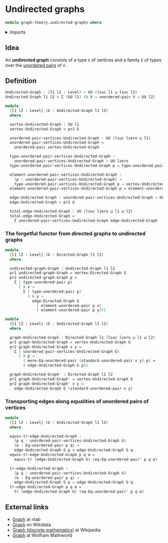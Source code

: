 # Undirected graphs

```agda
module graph-theory.undirected-graphs where
```

<details><summary>Imports</summary>

```agda
open import foundation.cartesian-product-types
open import foundation.dependent-pair-types
open import foundation.equivalences
open import foundation.transport-along-identifications
open import foundation.universe-levels
open import foundation.unordered-pairs

open import graph-theory.directed-graphs
```

</details>

## Idea

An **undirected graph** consists of a type `V` of vertices and a family `E` of
types over the [unordered pairs](foundation.unordered-pairs.md) of `V`.

## Definition

```agda
Undirected-Graph : (l1 l2 : Level) → UU (lsuc l1 ⊔ lsuc l2)
Undirected-Graph l1 l2 = Σ (UU l1) (λ V → unordered-pair V → UU l2)

module _
  {l1 l2 : Level} (G : Undirected-Graph l1 l2)
  where

  vertex-Undirected-Graph : UU l1
  vertex-Undirected-Graph = pr1 G

  unordered-pair-vertices-Undirected-Graph : UU (lsuc lzero ⊔ l1)
  unordered-pair-vertices-Undirected-Graph =
    unordered-pair vertex-Undirected-Graph

  type-unordered-pair-vertices-Undirected-Graph :
    unordered-pair-vertices-Undirected-Graph → UU lzero
  type-unordered-pair-vertices-Undirected-Graph p = type-unordered-pair p

  element-unordered-pair-vertices-Undirected-Graph :
    (p : unordered-pair-vertices-Undirected-Graph) →
    type-unordered-pair-vertices-Undirected-Graph p → vertex-Undirected-Graph
  element-unordered-pair-vertices-Undirected-Graph p = element-unordered-pair p

  edge-Undirected-Graph : unordered-pair-vertices-Undirected-Graph → UU l2
  edge-Undirected-Graph = pr2 G

  total-edge-Undirected-Graph : UU (lsuc lzero ⊔ l1 ⊔ l2)
  total-edge-Undirected-Graph =
    Σ unordered-pair-vertices-Undirected-Graph edge-Undirected-Graph
```

### The forgetful functor from directed graphs to undirected graphs

```agda
module _
  {l1 l2 : Level} (G : Directed-Graph l1 l2)
  where

  undirected-graph-Graph : Undirected-Graph l1 l2
  pr1 undirected-graph-Graph = vertex-Directed-Graph G
  pr2 undirected-graph-Graph p =
    Σ ( type-unordered-pair p)
      ( λ x →
        Σ ( type-unordered-pair p)
          ( λ y →
            edge-Directed-Graph G
              ( element-unordered-pair p x)
              ( element-unordered-pair p y)))

module _
  {l1 l2 : Level} (G : Undirected-Graph l1 l2)
  where

  graph-Undirected-Graph : Directed-Graph l1 (lsuc lzero ⊔ l1 ⊔ l2)
  pr1 graph-Undirected-Graph = vertex-Undirected-Graph G
  pr2 graph-Undirected-Graph x y =
    Σ ( unordered-pair-vertices-Undirected-Graph G)
      ( λ p →
        ( mere-Eq-unordered-pair (standard-unordered-pair x y) p) ×
        ( edge-Undirected-Graph G p))

  graph-Undirected-Graph' : Directed-Graph l1 l2
  pr1 graph-Undirected-Graph' = vertex-Undirected-Graph G
  pr2 graph-Undirected-Graph' x y =
    edge-Undirected-Graph G (standard-unordered-pair x y)
```

### Transporting edges along equalities of unordered pairs of vertices

```agda
module _
  {l1 l2 : Level} (G : Undirected-Graph l1 l2)
  where

  equiv-tr-edge-Undirected-Graph :
    (p q : unordered-pair-vertices-Undirected-Graph G)
    (α : Eq-unordered-pair p q) →
    edge-Undirected-Graph G p ≃ edge-Undirected-Graph G q
  equiv-tr-edge-Undirected-Graph p q α =
    equiv-tr (edge-Undirected-Graph G) (eq-Eq-unordered-pair' p q α)

  tr-edge-Undirected-Graph :
    (p q : unordered-pair-vertices-Undirected-Graph G)
    (α : Eq-unordered-pair p q) →
    edge-Undirected-Graph G p → edge-Undirected-Graph G q
  tr-edge-Undirected-Graph p q α =
    tr (edge-Undirected-Graph G) (eq-Eq-unordered-pair' p q α)
```

## External links

- [Graph](https://ncatlab.org/nlab/show/graph) at nlab
- [Graph](https://www.wikidata.org/entity/Q141488) on Wikidata
- [Graph (discrete mathematics)](<https://en.wikipedia.org/wiki/Graph_(discrete_mathematics)>)
  at Wikipedia
- [Graph](https://mathworld.wolfram.com/Graph.html) at Wolfram Mathworld
